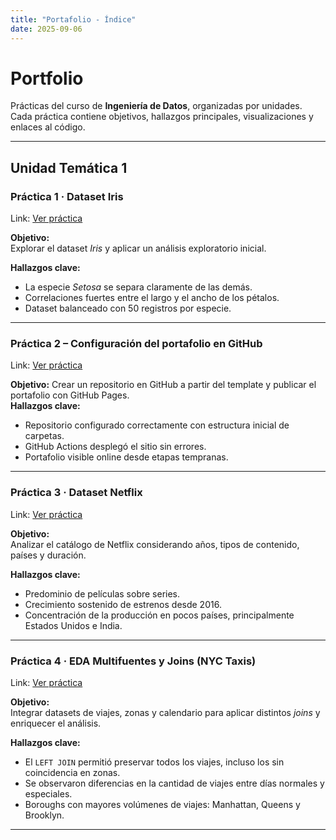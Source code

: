 ```yaml
---
title: "Portafolio - Índice"
date: 2025-09-06
---
```


# Portfolio

Prácticas del curso de **Ingeniería de Datos**, organizadas por unidades.  
Cada práctica contiene objetivos, hallazgos principales, visualizaciones y enlaces al código.

---

## Unidad Temática 1

### Práctica 1 · Dataset Iris
Link: [Ver práctica](../UT1/practica1/main1.md)

**Objetivo:**  
Explorar el dataset *Iris* y aplicar un análisis exploratorio inicial.  

**Hallazgos clave:**  
- La especie *Setosa* se separa claramente de las demás.  
- Correlaciones fuertes entre el largo y el ancho de los pétalos.  
- Dataset balanceado con 50 registros por especie.  

---

### Práctica 2 – Configuración del portafolio en GitHub
Link: [Ver práctica](../UT1/practica2/main2.md)

**Objetivo:** 
Crear un repositorio en GitHub a partir del template y publicar el portafolio con GitHub Pages.  
**Hallazgos clave:**
- Repositorio configurado correctamente con estructura inicial de carpetas.  
- GitHub Actions desplegó el sitio sin errores.  
- Portafolio visible online desde etapas tempranas.

---  

### Práctica 3 · Dataset Netflix
Link: [Ver práctica](../UT1/practica3/main3.md)

**Objetivo:**  
Analizar el catálogo de Netflix considerando años, tipos de contenido, países y duración.  

**Hallazgos clave:**  
- Predominio de películas sobre series.  
- Crecimiento sostenido de estrenos desde 2016.  
- Concentración de la producción en pocos países, principalmente Estados Unidos e India.  

---

### Práctica 4 · EDA Multifuentes y Joins (NYC Taxis)
Link: [Ver práctica](../UT1/practica4/main4.md)

**Objetivo:**  
Integrar datasets de viajes, zonas y calendario para aplicar distintos *joins* y enriquecer el análisis.  

**Hallazgos clave:**  
- El `LEFT JOIN` permitió preservar todos los viajes, incluso los sin coincidencia en zonas.  
- Se observaron diferencias en la cantidad de viajes entre días normales y especiales.  
- Boroughs con mayores volúmenes de viajes: Manhattan, Queens y Brooklyn.  


---

